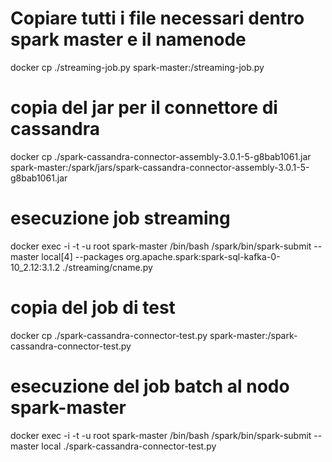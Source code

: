 # Copiare tutti i file necessari dentro spark master e il namenode
docker cp ./streaming-job.py spark-master:/streaming-job.py

# copia del jar per il connettore di cassandra
docker cp ./spark-cassandra-connector-assembly-3.0.1-5-g8bab1061.jar spark-master:/spark/jars/spark-cassandra-connector-assembly-3.0.1-5-g8bab1061.jar

# esecuzione job streaming
docker exec -i -t -u root spark-master /bin/bash /spark/bin/spark-submit --master local[4] --packages org.apache.spark:spark-sql-kafka-0-10_2.12:3.1.2 ./streaming/cname.py



# copia del job di test
docker cp ./spark-cassandra-connector-test.py spark-master:/spark-cassandra-connector-test.py

# esecuzione del job batch al nodo spark-master
docker exec -i -t -u root spark-master /bin/bash /spark/bin/spark-submit --master local ./spark-cassandra-connector-test.py